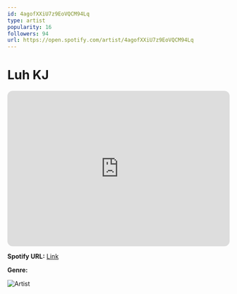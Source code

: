 ```yaml
---
id: 4agofXXiU7z9EoVQCM94Lq
type: artist
popularity: 16
followers: 94
url: https://open.spotify.com/artist/4agofXXiU7z9EoVQCM94Lq
---
```

# Luh KJ

<iframe style="border-radius:12px" src="https://open.spotify.com/embed/artist/4agofXXiU7z9EoVQCM94Lq" width="100%" height="352" frameBorder="0" allowfullscreen="" allow="autoplay; clipboard-write; encrypted-media; fullscreen; picture-in-picture" loading="lazy"></iframe>

**Spotify URL:** [Link](https://open.spotify.com/artist/4agofXXiU7z9EoVQCM94Lq)

**Genre:** 

![Artist](https://i.scdn.co/image/ab6761610000e5eb751f4a9c2bdd4d9dfb8f8958)
